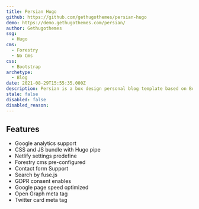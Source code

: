 ```yaml
---
title: Persian Hugo
github: https://github.com/gethugothemes/persian-hugo
demo: https://demo.gethugothemes.com/persian/
author: Gethugothemes
ssg:
  - Hugo
cms:
  - Forestry
  - No Cms
css:
  - Bootstrap
archetype:
  - Blog
date: 2021-08-29T15:55:35.000Z
description: Persian is a box design personal blog template based on Bootstrap and powered by Hugo. It is very responsive and perfectly fits on any sized screen device.
stale: false
disabled: false
disabled_reason:
---
```


## Features

* Google analytics support
* CSS and JS bundle with Hugo pipe
* Netlify settings predefine
* Forestry cms pre-configured
* Contact form Support
* Search by fuse.js
* GDPR consent enables
* Google page speed optimized
* Open Graph meta tag
* Twitter card meta tag